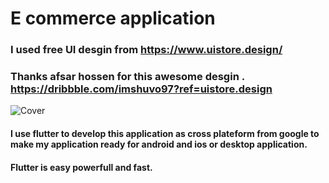 # E commerce application
### I used free UI desgin from https://www.uistore.design/
### Thanks afsar hossen for this awesome desgin . https://dribbble.com/imshuvo97?ref=uistore.design 
![Cover](https://user-images.githubusercontent.com/70527079/136048024-36d6d027-4f43-4fde-a210-cd4e3e148cc0.jpg)
#### I use flutter to develop this application as cross plateform from google to make my application ready for android and ios or desktop application.
#### Flutter is easy powerfull and fast. 

